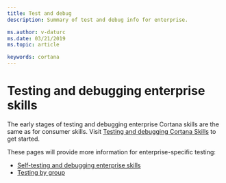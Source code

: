 ```yaml
---
title: Test and debug
description: Summary of test and debug info for enterprise.

ms.author: v-daturc
ms.date: 03/21/2019
ms.topic: article

keywords: cortana
---
```


# Testing and debugging enterprise skills

The early stages of testing and debugging enterprise Cortana skills are the same as for consumer skills. Visit [Testing and debugging Cortana Skills](../skills/test-debug.md) to get started.

These pages will provide more information for enterprise-specific testing:

- [Self-testing and debugging enterprise skills](./enterprise-self-test-and-debug.md)
- [Testing by group](./enterprise-test-by-group.md)